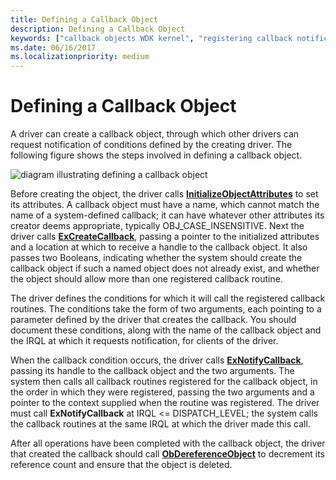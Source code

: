 ```yaml
---
title: Defining a Callback Object
description: Defining a Callback Object
keywords: ["callback objects WDK kernel", "registering callback notifications"]
ms.date: 06/16/2017
ms.localizationpriority: medium
---
```


# Defining a Callback Object





A driver can create a callback object, through which other drivers can request notification of conditions defined by the creating driver. The following figure shows the steps involved in defining a callback object.

![diagram illustrating defining a callback object](images/3crt-cbk.png)

Before creating the object, the driver calls [**InitializeObjectAttributes**](/windows/win32/api/ntdef/nf-ntdef-initializeobjectattributes) to set its attributes. A callback object must have a name, which cannot match the name of a system-defined callback; it can have whatever other attributes its creator deems appropriate, typically OBJ\_CASE\_INSENSITIVE. Next the driver calls [**ExCreateCallback**](/windows-hardware/drivers/ddi/wdm/nf-wdm-excreatecallback), passing a pointer to the initialized attributes and a location at which to receive a handle to the callback object. It also passes two Booleans, indicating whether the system should create the callback object if such a named object does not already exist, and whether the object should allow more than one registered callback routine.

The driver defines the conditions for which it will call the registered callback routines. The conditions take the form of two arguments, each pointing to a parameter defined by the driver that creates the callback. You should document these conditions, along with the name of the callback object and the IRQL at which it requests notification, for clients of the driver.

When the callback condition occurs, the driver calls [**ExNotifyCallback**](/windows-hardware/drivers/ddi/wdm/nf-wdm-exnotifycallback), passing its handle to the callback object and the two arguments. The system then calls all callback routines registered for the callback object, in the order in which they were registered, passing the two arguments and a pointer to the context supplied when the routine was registered. The driver must call **ExNotifyCallback** at IRQL &lt;= DISPATCH\_LEVEL; the system calls the callback routines at the same IRQL at which the driver made this call.

After all operations have been completed with the callback object, the driver that created the callback should call [**ObDereferenceObject**](/windows-hardware/drivers/ddi/wdm/nf-wdm-obdereferenceobject) to decrement its reference count and ensure that the object is deleted.

 

